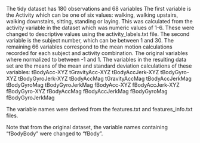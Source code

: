 The tidy dataset has 180 observations and 68 variables
The first variable is the Activity which can be one of six values: walking, walking upstairs, 
walking downstairs, sitting, standing or laying. This was calculated from the activity variable in the dataset which was 
numeric values of 1-6. These were changed to descriptive values using the activity_labels.txt file.
The second variable is the subject number, which can be between 1 and 30.
The remaining 66 variables correspond to the mean motion calculations recorded for each subject and activity combination. 
The original variables where normalized to between -1 and 1. The variables in the resulting data set 
are the means of the mean and standard deviation calculations of these variables:
tBodyAcc-XYZ
tGravityAcc-XYZ
tBodyAccJerk-XYZ
tBodyGyro-XYZ
tBodyGyroJerk-XYZ
tBodyAccMag
tGravityAccMag
tBodyAccJerkMag
tBodyGyroMag
tBodyGyroJerkMag
fBodyAcc-XYZ
fBodyAccJerk-XYZ
fBodyGyro-XYZ
fBodyAccMag
fBodyAccJerkMag
fBodyGyroMag
fBodyGyroJerkMag

The variable names were derived from the features.txt and features_info.txt files.

Note that from the original dataset, the variable names containing “fBodyBody” were changed to “fBody”.
